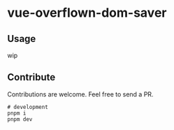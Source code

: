 # vue-overflown-dom-saver

## Usage

wip

## Contribute

Contributions are welcome. Feel free to send a PR.

```
# development
pnpm i
pnpm dev
```
